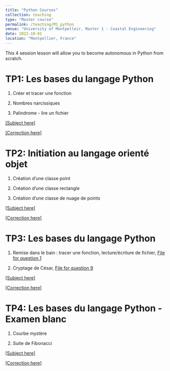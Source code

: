 ```yaml
---
title: "Python Courses"
collection: teaching
type: "Master course"
permalink: /teaching/M1_python
venue: "University of Montpelleir, Master 1 - Coastal Engineering"
date: 2022-10-01
location: "Montpellier, France"
---
```


This 4 session lesson will allow you to become autonomous in Python from scratch.

TP1: Les bases du langage Python
======
1) Créer et tracer une fonction 

2) Nombres narcissiques

3) Palindrome - lire un fichier

[[Subject here]](http://ronan-dupont.github.io/files/teaching/HAT004_M1_TP-01.pdf)

[[Correction here]](http://ronan-dupont.github.io/files/teaching/HAT004_M1_TP-01_correction.pdf)

TP2: Initiation au langage orienté objet
======
1) Création d’une classe point

2) Création d’une classe rectangle

3) Création d’une classe de nuage de points

[[Subject here]](http://ronan-dupont.github.io/files/teaching/HAT004_M1_TP-02.pdf)

[[Correction here]](http://ronan-dupont.github.io/files/teaching/HAT004_M1_TP-02_correction.pdf)

TP3: Les bases du langage Python
======
1) Remise dans le bain : tracer une fonction, lecture/écriture de fichier, [File for question 1](http://ronan-dupont.github.io/files/teaching/fichierTP03.txt)

2) Cryptage de César, [File for question 9](http://ronan-dupont.github.io/files/teaching/TP03_file_Q9.txt)

[[Subject here]](http://ronan-dupont.github.io/files/teaching/HAT004_M1_TP-03.pdf)

[[Correction here]](http://ronan-dupont.github.io/files/teaching/HAT004_M1_TP-03_correction.pdf)

TP4: Les bases du langage Python - Examen blanc
======
1) Courbe mystère 

2) Suite de Fibonacci

[[Subject here]](http://ronan-dupont.github.io/files/teaching/HAT004_M1_TP-04.pdf)

[[Correction here]](http://ronan-dupont.github.io/files/teaching/HAT004_M1_TP-04_correction.pdf)
